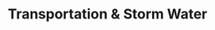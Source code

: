---
schema: default
title: Transportation & Storm Water
description: >-
  This department is comprised of four divisions: Right-of-Way, Storm Water,
  Street, and Transportation Engineering Operations.  1. Right-of-Way
  Coordination Division manages the planning and implementation of the City's
  Utilities Undergrounding Program as well as all projects within the public
  right-of-way. 2. Storm Water Division ensures compliance with the Municipal
  Storm Water Permit by identifying and abating sources of pollution. This
  division also provides storm drain system operations and maintenance. 3.
  Street Division maintains the City's street network, including all streets and
  alleys, bridges, guardrails, street lights, traffic signals, pavement
  markings, traffic control signs and trees within the right-of-way. 4.
  Transportation Engineering Operations Division monitors and makes capital and
  operational changes to improve traffic flow and safety.
logo: >-
  http://archive.sandiego.gov/communications/graphics/logos/cosd-logo-initials-full-color-72ppi.jpg
---